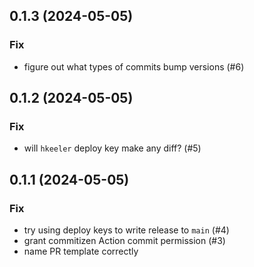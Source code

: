 ## 0.1.3 (2024-05-05)

### Fix

- figure out what types of commits bump versions (#6)

## 0.1.2 (2024-05-05)

### Fix

- will `hkeeler` deploy key make any diff? (#5)

## 0.1.1 (2024-05-05)

### Fix

- try using deploy keys to write release to `main` (#4)
- grant commitizen Action commit permission (#3)
- name PR template correctly
